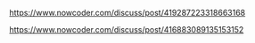 https://www.nowcoder.com/discuss/post/419287223318663168

https://www.nowcoder.com/discuss/post/416883089135153152